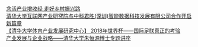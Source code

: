   
[念活产业增收经  走好乡村振兴路](http://www.dianyue.me/archives/078/hlkvfdgvxll4xy72/)  
[清华大学互联网产业研究院与中科君胜(深圳)智能数据科技发展有限公司合作开启新篇章](http://www.dianyue.me/archives/141/o8en3l8vucsu3pgn/)  
[【清华大学体育产业发展研究中心】 2018年世界杯——国际足联真正的考验](http://www.dianyue.me/archives/919/ne3ofr9jyjll44ht/)  
[产业发展与企业战略——清华大学朱恒源博士专题讲座](http://www.dianyue.me/archives/529/n22s2w5rhc04tikg/)